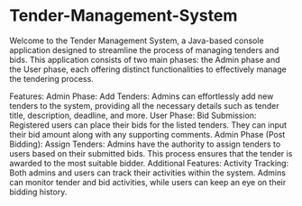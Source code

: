 # Tender-Management-System
Welcome to the Tender Management System, a Java-based console application designed to streamline the process of managing tenders and bids. This application consists of two main phases: the Admin phase and the User phase, each offering distinct functionalities to effectively manage the tendering process.

Features:
Admin Phase:
Add Tenders: Admins can effortlessly add new tenders to the system, providing all the necessary details such as tender title, description, deadline, and more.
User Phase:
Bid Submission: Registered users can place their bids for the listed tenders. They can input their bid amount along with any supporting comments.
Admin Phase (Post Bidding):
Assign Tenders: Admins have the authority to assign tenders to users based on their submitted bids. This process ensures that the tender is awarded to the most suitable bidder.
Additional Features:
Activity Tracking: Both admins and users can track their activities within the system. Admins can monitor tender and bid activities, while users can keep an eye on their bidding history.
